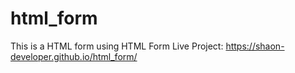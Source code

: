 # html_form
This is a HTML form using
HTML Form Live Project:  https://shaon-developer.github.io/html_form/
